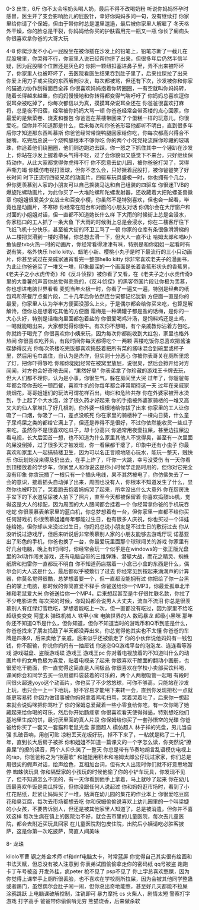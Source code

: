 0-3
出生，6斤
你不太会嗦奶头喝人奶，最后不得不改喝奶粉
听说你妈妈怀孕时感冒，医生开了支会影响胎儿的屁股针，幸好你妈妈多问一句，没有继续打
你家里给你请了个保姆，但由于带你时总是邋里邋遢，最后被你家里人解雇了
冬天格外干燥，你的脸总是干裂，你妈妈给你买的护肤霜用完一瓶又一瓶
你长了瘌痢头
你很喜欢拿你爸的大哥大玩

4-8
你爬沙发不小心一屁股坐在被你插在沙发上的铅笔上，铅笔芯断了一截儿在屁股墩里，你哭得不行，你家里人说已经帮你挤了出来，但很多年后仍然半信半疑，因为屁股哪个位置还是灰色的
你把一颗纽扣塞进鼻子里，弄不出来被吓坏了，你家里人也被吓坏了，去医院看医生结果吞到肚子里了，后来拉屎拉了出来
你爱上用刀子或尖锐的东西解剖沙发，每次都被骂，但还有下次，沙发被你和你家的猫通力协作刮得面目全非
你很喜欢妈妈抱着你转圈圈，一有空就叫你妈妈转，随着长得越来越重，你妈妈慢慢地和你转得都变得气喘吁吁了
你妈妈总喜欢逗你说耳朵被吃掉了，你每次都信以为真，摸摸耳朵说耳朵还在
你爸爸很喜欢打麻将，总是夜不归宿，经常被你妈妈大骂一顿
你爸爸经常会带茶楼的点心回家，你最爱的是紫菜卷、烧麦和餐包
你爸爸在茶楼带回来了个蛋糕一样的玩意儿，你很爱吃，但你并不知道那是什么，后来每次和你爸爸形容他都听不明白，直到很多年后你才知道那东西叫慕斯
你爸爸经常带烧鸭腿回家给你吃，你每次都高兴得合不拢嘴，吃完后总说一个烧鸭腿根本不够你吃
你的两个小死党轮流踩你珍藏的玻璃珠，你追着他们绕圈圈，他们则边跑边去踩，你一怒之下抓住其中一个锤趴在沙发上，你站在沙发上握着拳头气得不轻，过了会你貌似又感觉下不来台，只好继续保持动作，从此大家都觉得你虎得不行
你不愿意去幼儿园，被你爸爸打哭了，哭得声嘶力竭
你模仿电视打篮球，但你不怎么会，只好撅着屁股打，被你爸爸笑了好长时间
时下正流行四驱兄弟的动画片，四驱车玩具盛极一时，你也拥有个几台，但你更羡慕别人家的小朋友可以自己换装马达和自己组装的四驱车
你很迷TVB的爆旋陀螺动画片，为此你买了一大堆陀螺和陀螺发射器，还收藏着大把陀螺圣兽徽章
你姐姐很爱美少女战士和百变小樱，你虽然不是特别喜欢，但也会一起看，毕竟也是动画片，不寒碜
你经常在阳台和对面的小朋友对话
你偶尔会在大厅窗户和对面的小姐姐对话，但一直都不知道她长什么样
下大雨的时候街上总是会浸水，你家档口的工人抓了一条大鱼
下大雨的时候街上总是会浸水，你在二楼客厅往下飞纸飞机十分快乐，甚至被大街的环卫工骂了一顿
你家的仓库有条很像滑滑梯的从二楼把货滑到一楼的滑梯，你总想去滑一下，但大人一直不让
哈姆太郎和唱k小鱼仙是tvb火热一时的动画片，你经常看得津津有味，特别是和你姐姐一起看时有说有笑，格外快乐
hello kitty、蜡笔小新、樱桃小丸子是时下最流行的三小只动画片，你甚至试过在亲戚家通宵看完一整部hello kitty
你非常喜欢老夫子的漫画书，为此让你爸爸买了一堆又一堆，印象最深的一个画面是长着香蕉形状头的香蕉男，《老夫子之小水虎传奇》和《反斗侦探》被你看了又看，在《老夫子之小水虎传奇》里的大番薯的声音你总觉得乖乖的，《反斗侦探》的黑客帝国片段让你极为羡慕，你也想进电脑世界看看
麦兜当年火极一时，你看了一遍又一遍，特别是经典的纸包鸡和茶餐厅点餐片段，二十几年后你依然连台词都记忆犹新
方便面一直是你的最爱，你家里人认为华丰方便面没那么上火，于是偶尔都会给你买来吃，也算是解解馋，但你总是想着吃其他的方便面
霜梅是一种满罐子都是盐的话梅，是你的一大心头好，特别是话梅肉里面都包着盐的
你很爱喝鸡汁汤，是饲料鸡还是土鸡，一喝就能喝出来，大家都觉得你很牛。有次你不想喝，有个亲戚教你沾着方包吃，你就终于喝完了
你很喜欢你小姨来玩，因为每次你都能收到大红包，家里也格外热闹
你很喜欢吃荞头，有段时间你每天都得吃个一两颗
茶楼吃饭你总喜欢把酱油碟舔得反光
你每次茶楼吃完饭都喜欢捣鼓着把所有菜的酱味混合到碗里或杯子里，然后用毛巾盖住，自认为是杰作，但实则十分恶心
你被你表哥关在厕所里熄了灯，把你吓得够呛
你和你姐姐经常在被窝里放屁，说很臭，然后会掀开给对方闻闻，对方也会好奇地去闻，“果然好臭”
你表弟拿了你珍藏的游戏王卡牌去玩，但大人们都不理你，认为是小事，你很生气，躲在房间里大哭
过年了，你爸爸每年都会带你去吃一顿西餐，喜欢牛扒的你每年都会非常期待这一天
过年在亲戚家烧烟花，哥哥姐姐们的玩法可谓花样百出，绚烂和危险共存
你在外婆家被开水烫到，手上起了个大水泡，涂了很久药才好起来
你的手指被外婆家骑楼的一堆又高又大的仙人掌堆扎了好几根刺，你外婆一根根地给你拔了出来
你家里的工人让你吸了一口烟，你吸了一口，差点没咳死
你在家里的骑楼种了一棵向日葵，什么童子尿鸡屎之类的都给它满上了，但还是养得不是很好，不过你依然能收货一些瓜子来吃，虽然你不是很喜欢吃瓜子，却十分高兴
你通常用夜壶拉屎，甚至边拉屎边看电视，长大后回首一想，也不知道为什么家里其他人不觉得臭，甚至有一次里面的屎没倒掉，过了很多天才被发现，你一看屎都干瘪了，印象中还有小虫子
你最喜欢和家里人一起搞骑楼卫生，因为可以名正言顺地随心玩水，能玩一整天，贼快乐
你玩划炮没来得及扔出去，在手上炸了，吓你一大跳，幸亏没受伤
有一天你看到顶楼放着的学步车，你家里人和你说这是你小时候学走路时用的，但你对它完全没有印象
你贪玩插了一根只有一个插头电线，果不其然被电了，你仿佛失去了一会的意识，接着插头自动弹了出来，周围也没有人，你根本不知道发生了什么，显然你也被吓到了，哭着跑去抱着妈妈哭了起来，所幸没出什么大意外
你在厨房洗手盆下的下水道尿尿被人拍下了照片，直至今天都被保留着
你喜欢捣鼓bb机，觉得这是大人的标配，因为周围的大人腰间都会挂着一个
你经常拿你爸的手机玩吞吃蛇
你很羡慕表弟家里的蓝白机，你总梦想着有一台，但你家里一直都不给你买任何游戏机
你很羡慕姐姐每年都能过生日，也有很多人庆祝，你也买过一个洋娃娃给她，但你却从来没过过生日，你妈妈总说小朋友是不过生日的敷衍过去
你从没听说过游戏厅，但后来听说后非常羡慕别人家的小朋友能够去游戏厅玩
诺基亚出了彩色的手机，你爸也换了一台，你最爱玩里面那个球球闯关的游戏
你家里有好几台电脑，晚上有时间时，你经常会玩一个似乎是在windows的一张正版光盘里的3d动作闯关游戏，还有电脑自带的三维弹珠、潜艇大战，而花之精灵、蜘蛛纸牌和扫雷你一直都玩不明白
你不知道药店摆着一小盒已小盒的东西是什么，偶尔会问大人这是什么，最后都似乎被敷衍了过去
你经常见到按起来滴滴声的计算器，你莫名觉得很酷，总梦想着要一个，但一直都没能拥有过
你把给了你一台黑白的掌上电脑，那时候的你简直爱不释手
你爸送给你一个MP3，你最爱孤单北半球和老鼠爱大米
你爸送给你一个MP4，后来想起甚至是牛仔很忙联名款，你拉了不少电影进去
每次哭的时候，你妈妈都会说男人大丈夫，流血不流泪
你总是很羡慕别人有红绿灯雪糕吃，梦想着能吃上一次，但一直都没有吃过，因为家里不给吃
超级变变变
阿童木
弹珠机械人
铁甲小宝
电脑世界的人
数码暴龙
超级小黑咪
那年你还不知道Q币是什么，但你知道，但你不知道当时的游戏币和Q币到底是什么，你爸爸找来了朋友捣鼓了半天都没弄出来，你总觉得他其实也不太懂
你爸爸的车牌是四条9，后来卖给了亲戚，后来似乎还被偷走了
你的小伙伴说他妈妈有一钱包钱，你不服输，你说你妈妈有一抽屉钱
你迷恋QQ游戏平台的泡泡龙、连连看等游戏
游戏磁盘、盗版游戏碟
游戏王
游戏王pc
你对着电视放着的不知道叫什么的动画片中的女角色极为喜爱，贴着电视亲了起来
你很喜欢干脆面的翻动小画册，也很爱吃干脆面，你一直觉得这简直是人间极品
你很喜欢在学校小卖部买饮料喝，课间你会和同学去买一份用塑料袋装着的可乐的，两个人两根吸管一起喝
有段时间很火超速yoyo这个动画片，你也买了不少悠悠球，可你不够高，只能站在沙发上玩，也只会一上一下地玩，好不容易才能甩下来转一会，直到你发现扭松一点就能更容易转
你因为做错事被你妈妈拿着鸡毛扫骂，哭着哭着吐了，后来你一想起来就会说妈咪把你骂吐了
你的保姆总爱藏着一些小零食给你吃，有一次你喝了她藏起来给你喝的可乐，然后你开始肠痉挛
你很喜欢看天使得得逼，特别想吃他们基地里生成的饼，最讨厌里面的真人片段
你保姆给你买了一套孙悟空的光碟
你爸爸给你买了一套又一套猫和老鼠光盘
蒙面超人
模仿超人
林子祥的光盘，男儿当自强
扎破音响，用创可贴
凉粉丟天花板好玩，掉不下来了，一粘就是粘了二十几年，直到长大后房子被拆
你和姐姐不知道一篇课文的一个字怎么读，你突然说“撩鼻屎”的撩的读音，两个人仰头笑了一整天
你总是带有节奏地胡言乱语模仿电视上的rap，你爸爸称之为“捞逼歌”
和姐姐用积木和哈姆太郎公仔玩过家家，你们总是用很尖的假声对话，绘声绘色，互相加台词，但有大人出现时你们就不好意思地暂停
蜘蛛侠玩具
你和隔壁家的小孩玩的时候他偷了你的小铲车玩具，你发现不见了，但不知道怎么不见的，有一天你看到他手上拿着，马上就吵了起来
你在幼儿园最喜欢午饭是南瓜拌饭，但你没跟任何人说起过
你和妈妈逛市场时，看到了小红花贴纸，赶紧让妈妈买了一堆，贴满在幼儿园的集花的作业本上
你很爱吃豆腐花和臭豆腐，每次去市场都想去吃
你和保姆偷偷说喜欢上幼儿园里的一个叫梁婕的小女孩，不要告诉别人，但还是被其他家里人知道了，总是被消遣，但你并不喜欢这样
每次生病在镇上的医院治不好，就会去市里的儿童医院，每次去儿童医院，都会去附近买玩具回家
在儿童医院割包皮住院，出院后小姨请吃必胜客披萨，这是你第一次吃披萨，简直人间美味

8-
龙珠

kilolo军曹
钢之炼金术师
cf和dnf电脑太卡，时常蓝屏
你觉得自己其实很有绘画和书法天赋，但总没有被人注意到
你表弟试图偷偷拿走你的密码纸
qq号被盗
跑跑卡丁车号被盗
开发外挂，疯peter
枪不见了
psp不见了
你上学总喜欢憋屎，因为你觉得上课举手上厕所很丢脸，也不喜欢在学校厕所拉屎，因为会被其他同学整蛊或者踢门，虽然偶尔会肚子闹一闹，但你总出奇地能憋，甚至好几天都能不拉屎
涂鸦跳跃
上电脑课破解控制，注销即可
暴力摩托
cs
火柴人，剧情太短
警察打字游戏
打字高手
爸爸带你偷偷啃无穷
熊猫烧香，后来做杀软